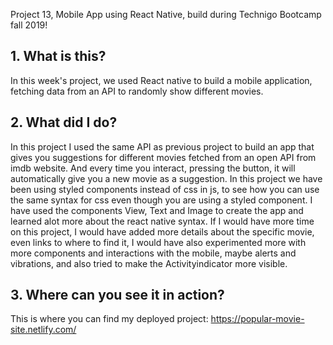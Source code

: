 Project 13, Mobile App using React Native, build during Technigo Bootcamp fall 2019!

## 1. What is this?

In this week's project, we used React native to build a mobile application, fetching data from an API to randomly show different movies. 

## 2. What did I do?
In this project I used the same API as previous project to build an app that gives you suggestions for different movies fetched from an open API from imdb website. And every time you interact, pressing the button, it will automatically give you a new movie as a suggestion. In this project we have been using styled components instead of css in js, to see how you can use the same syntax for css even though you are using a styled component. I have used the components View, Text and Image to create the app and learned alot more about the react native syntax. If I would have more time on this project, I would have added more details about the specific movie, even links to where to find it, I would have also experimented more with more components and interactions with the mobile, maybe alerts and vibrations, and also tried to make the Activityindicator more visible.

## 3. Where can you see it in action?

This is where you can find my deployed project:
https://popular-movie-site.netlify.com/